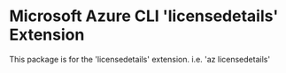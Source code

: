 Microsoft Azure CLI 'licensedetails' Extension
==========================================

This package is for the 'licensedetails' extension.
i.e. 'az licensedetails'
